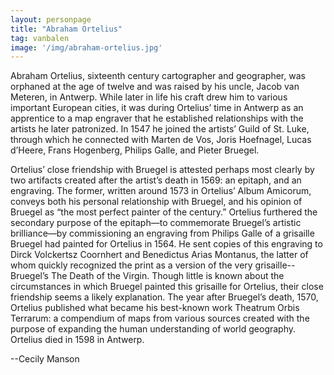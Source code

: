 ```yaml
---
layout: personpage
title: "Abraham Ortelius"
tag: vanbalen
image: '/img/abraham-ortelius.jpg'
---
```


<p>Abraham Ortelius, sixteenth century cartographer and geographer, was orphaned at the age of twelve and was raised by his uncle, Jacob van Meteren, in Antwerp. While later in life his craft drew him to various important European cities, it was during Ortelius’ time in Antwerp as an apprentice to a map engraver that he established relationships with the artists he later patronized. In 1547 he joined the artists’ Guild of St. Luke, through which he connected with Marten de Vos, Joris Hoefnagel, Lucas d’Heere, Frans Hogenberg, Philips Galle, and Pieter Bruegel.</p>
<p>Ortelius’ close friendship with Bruegel is attested perhaps most clearly by two artifacts created after the artist’s death in 1569: an epitaph, and an engraving. The former, written around 1573 in Ortelius’ Album Amicorum, conveys both his personal relationship with Bruegel, and his opinion of Bruegel as “the most perfect painter of the century.” Ortelius furthered the secondary purpose of the epitaph—to commemorate Bruegel’s artistic brilliance—by commissioning an engraving from Philips Galle of a grisaille Bruegel had painted for Ortelius in 1564. He sent copies of this engraving to Dirck Volckertsz Coornhert and Benedictus Arias Montanus, the latter of whom quickly recognized the print as a version of the very grisaille--Bruegel’s The Death of the Virgin. Though little is known about the circumstances in which Bruegel painted this grisaille for Ortelius, their close friendship seems a likely explanation. The year after Bruegel’s death, 1570, Ortelius published what became his best-known work Theatrum Orbis Terrarum: a compendium of maps from various sources created with the purpose of expanding the human understanding of world geography. Ortelius died in 1598 in Antwerp.</p>
<p>--Cecily Manson</p>